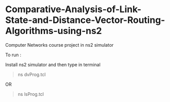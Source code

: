 # Comparative-Analysis-of-Link-State-and-Distance-Vector-Routing-Algorithms-using-ns2
Computer Networks course project in ns2 simulator



To run :

Install ns2 simulator
and then type in terminal
>ns dvProg.tcl

  OR

>ns lsProg.tcl
